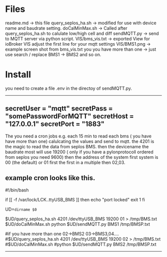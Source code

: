 
Files
=====

readme.md          -> this file
query_seplos_ha.sh -> modified for use with device name and baudrate setting.
doCalMinMax.sh     -> Called after query_seplos_ha.sh to calulate low/high cell and diff
sendMQTT.py        -> send to MQTT server via python script.
VIS/bms_vis.txt    -> exported View for ioBroker VIS adjust the first line for your mqtt settings
VIS/BMS1.png       -> example screen shot from bms_vis.txt
you you have more than one -> just use search / replace BMS1 -> BMS2 and so on.

Install
=======
you need to create a file .env in the directoy of sendMQTT.py.

--------------------------
secretUser = "mqtt"
secretPass = "somePasswordForMQTT"
secretHost = "127.0.0.1"
secretPort = "1883"
---------------------------

The you need a cron jobs e.g. each 15 min to read each bms ( you have have more than one)
calulcating the values and send to mqtt.
the 4201 is the magic to read the data from seplos BMS.
then the devicename
the baudrate most will use 19200 ( only if you have a pylonprotocoll ordered from seplos you need 9600)
then the address of the system first system is 00 (the default) or 01 first the first in a multiple then 02,03.

example cron looks like this.
---------------------------
#!/bin/bash

if [[ -f /var/lock/LCK..ttyUSB_BMS ]] 
then
  echo "port locked"
  exit 1
fi

UD=`dirname $0`

$UD/query_seplos_ha.sh 4201 /dev/ttyUSB_BMS 19200 01 > /tmp/BMS.txt
$UD/doCalMinMax.sh
python $UD/sendMQTT.py BMS1 /tmp/BMSP.txt 

#if you have more than one 02->BMS2 03->BMS3,04....
#$UD/query_seplos_ha.sh 4201 /dev/ttyUSB_BMS 19200 02 > /tmp/BMS.txt
#$UD/doCalMinMax.sh
#python $UD/sendMQTT.py BMS2 /tmp/BMSP.txt 

-----------------------------
